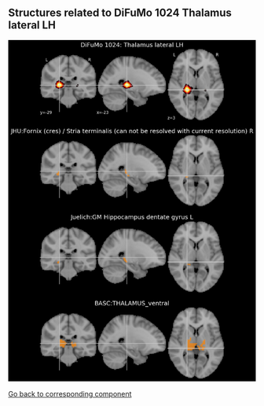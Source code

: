 


## Structures related to DiFuMo 1024 Thalamus lateral LH

![131](131.jpg "Structures related to DiFuMo 1024 Thalamus lateral LH")

[Go back to corresponding component](https://parietal-inria.github.io/DiFuMo/1024/html/131.html)